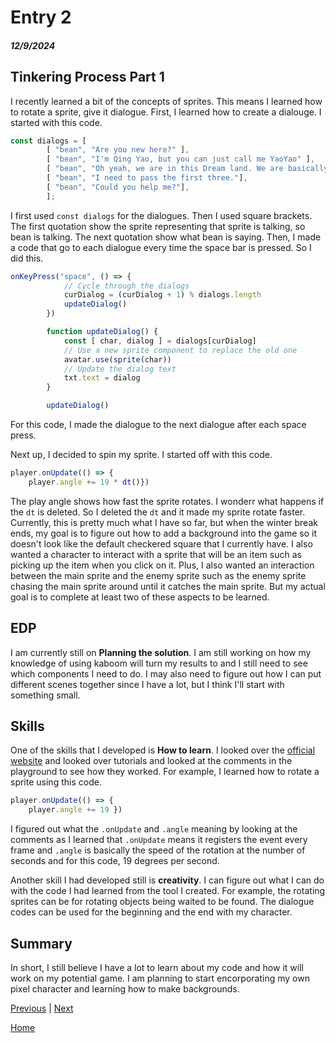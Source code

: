 # Entry 2
##### 12/9/2024

## Tinkering Process Part 1
I recently learned a bit of the concepts of sprites. This means I learned how to rotate a sprite, give it dialogue. First, I learned how to create a dialouge. I started with this code.
```js
const dialogs = [
        [ "bean", "Are you new here?" ],
        [ "bean", "I'm Qing Yao, but you can just call me YaoYao" ],
        [ "bean", "Oh yeah, we are in this Dream land. We are basically trapped in here and we have no choice but to go all through these levels or we will go to insanity."],
        [ "bean", "I need to pass the first three."],
        [ "bean", "Could you help me?"],
        ];
```
I first used `const dialogs` for the dialogues. Then I used square brackets. The first quotation show the sprite representing that sprite is talking, so bean is talking. The next quotation show what bean is saying. Then, I made a code that go to each dialogue every time the space bar is pressed. So I did this.
```js
onKeyPress("space", () => {
            // Cycle through the dialogs
            curDialog = (curDialog + 1) % dialogs.length
            updateDialog()
        })

        function updateDialog() {
            const [ char, dialog ] = dialogs[curDialog]
            // Use a new sprite component to replace the old one
            avatar.use(sprite(char))
            // Update the dialog text
            txt.text = dialog
        }

        updateDialog()
```
For this code, I made the dialogue to the next dialogue after each space press.

Next up, I decided to spin my sprite. I started off with this code.
```js
player.onUpdate(() => {
    player.angle += 19 * dt()})
```
The play angle shows how fast the sprite rotates. I wonderr what happens if the `dt` is deleted. So I deleted the `dt` and it made my sprite rotate faster.  
Currently, this is pretty much what I have so far, but when the winter break ends, my goal is to figure out how to add a background into the game so it doesn't look like the default checkered square that I currently have. I also wanted a character to interact with a sprite that will be an item such as picking up the item when you click on it. Plus, I also wanted an interaction between the main sprite and the enemy sprite such as the enemy sprite chasing the main sprite around until it catches the main sprite. But my actual goal is to complete at least two of these aspects to be learned.

## EDP
I am currently still on **Planning the solution**. I am still working on how my knowledge of using kaboom will turn my results to and I still need to see which components I need to do. I may also need to figure out how I can put different scenes together since I have a lot, but I think I'll start with something small.

## Skills
One of the skills that I developed is **How to learn**. I looked over the [official website](https://kaboomjs.com/) and looked over tutorials and looked at the comments in the playground to see how they worked. For example, I learned how to rotate a sprite using this code.
```js
player.onUpdate(() => {
    player.angle += 19 })
```
I figured out what the `.onUpdate` and `.angle` meaning by looking at the comments as I learned that `.onUpdate` means it registers the event every frame and `.angle` is basically the speed of the rotation at the number of seconds and for this code, 19 degrees per second.

Another skill I had developed still is **creativity**. I can figure out what I can do with the code I had learned from the tool I created. For example, the rotating sprites can be for rotating objects being waited to be found. The dialogue codes can be used for the beginning and the end with my character.

## Summary
In short, I still believe I have a lot to learn about my code and how it will work on my potential game. I am planning to start encorporating my own pixel character and learning how to make backgrounds.

[Previous](entry01.md) | [Next](entry03.md)

[Home](../README.md)
